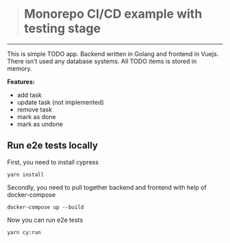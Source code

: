 > # Monorepo CI/CD example with testing stage

---

This is simple TODO app. Backend written in Golang and frontend in Vuejs.
There isn't used any database systems. All TODO items is stored in memory.

**Features:**

-   add task
-   update task (not implemented)
-   remove task
-   mark as done
-   mark as undone

## Run e2e tests locally

First, you need to install cypress

```
yarn install
```

Secondly, you need to pull together backend and frontend with help of docker-compose

```
docker-compose up --build
```

Now you can run e2e tests

```
yarn cy:run
```
